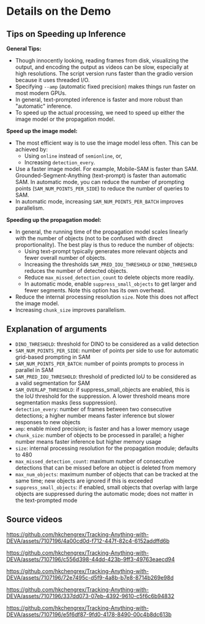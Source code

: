 # Details on the Demo

## Tips on Speeding up Inference

**General Tips:**

- Though innocently looking, reading frames from disk, visualizing the output, and encoding the output as videos can be slow, especially at high resolutions. The script version runs faster than the gradio version because it uses threaded I/O.
- Specifying `--amp` (automatic fixed precision) makes things run faster on most modern GPUs.
- In general, text-prompted inference is faster and more robust than "automatic" inference.
- To speed up the actual processing, we need to speed up either the image model or the propagation model.

**Speed up the image model:**

- The most efficient way is to use the image model less often. This can be achieved by:
  - Using `online` instead of `semionline`, or,
  - Increasing `detection_every`.
- Use a faster image model. For example, Mobile-SAM is faster than SAM. Grounded-Segment-Anything (text-prompt) is faster than automatic SAM. In automatic mode, you can reduce the number of prompting points (`SAM_NUM_POINTS_PER_SIDE`) to reduce the number of queries to SAM.
- In automatic mode, increasing `SAM_NUM_POINTS_PER_BATCH` improves parallelism.

**Speeding up the propagation model:**

- In general, the running time of the propagation model scales linearly with the number of objects (not to be confused with direct proportionality). The best play is thus to reduce the number of objects:
  - Using text-prompt typically generates more relevant objects and fewer overall number of objects.
  - Increasing the thresholds `SAM_PRED_IOU_THRESHOLD` or `DINO_THRESHOLD` reduces the number of detected objects.
  - Reduce `max_missed_detection_count` to delete objects more readily.
  - In automatic mode, enable `suppress_small_objects` to get larger and fewer segments. Note this option has its own overhead.
- Reduce the internal processing resolution `size`. Note this does not affect the image model.
- Increasing `chunk_size` improves parallelism.

## Explanation of arguments

- `DINO_THRESHOLD`: threshold for DINO to be considered as a valid detection
- `SAM_NUM_POINTS_PER_SIDE`: number of points per side to use for automatic grid-based prompting in SAM
- `SAM_NUM_POINTS_PER_BATCH`: number of points prompts to process in parallel in SAM
- `SAM_PRED_IOU_THRESHOLD`: threshold of predicted IoU to be considered as a valid segmentation for SAM
- `SAM_OVERLAP_THRESHOLD`: if suppress_small_objects are enabled, this is the IoU threshold for the suppression. A lower threshold means more segmentation masks (less suppression).
- `detection_every`: number of frames between two consecutive detections; a higher number means faster inference but slower responses to new objects
- `amp`: enable mixed precision; is faster and has a lower memory usage
- `chunk_size`: number of objects to be processed in parallel; a higher number means faster inference but higher memory usage
- `size`: internal processing resolution for the propagation module; defaults to 480
- `max_missed_detection_count`: maximum number of consecutive detections that can be missed before an object is deleted from memory
- `max_num_objects`: maximum number of objects that can be tracked at the same time; new objects are ignored if this is exceeded
- `suppress_small_objects`: if enabled, small objects that overlap with large objects are suppressed during the automatic mode; does not matter in the text-prompted mode

## Source videos

https://github.com/hkchengrex/Tracking-Anything-with-DEVA/assets/7107196/4a00cd0d-f712-447f-82c4-6152addffd6b

https://github.com/hkchengrex/Tracking-Anything-with-DEVA/assets/7107196/c556d398-44dd-423b-9ff3-49763eaecd94

https://github.com/hkchengrex/Tracking-Anything-with-DEVA/assets/7107196/72e7495c-d5f9-4a8b-b7e8-8714b269e98d

https://github.com/hkchengrex/Tracking-Anything-with-DEVA/assets/7107196/337dd073-07eb-4392-9610-c5f6c6b94832

https://github.com/hkchengrex/Tracking-Anything-with-DEVA/assets/7107196/e5f6df87-9fd0-4178-8490-00c4b8dc613b
